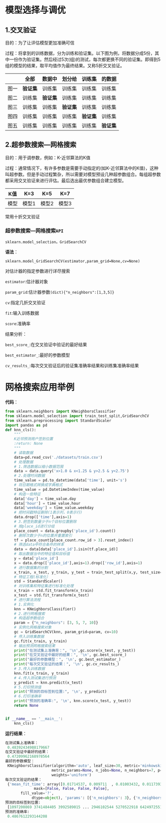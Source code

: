 # 模型选择与调优

## 1.交叉验证

目的：为了让评估模型更加准确可信

过程：将拿到的训练数据，分为训练和验证集。以下图为例，将数据分成5份，其中一份作为验证集。然后经过5次(组)的测试，每次都更换不同的验证集。即得到5组的模型的结果，取平均值作为最终结果。又称5折交叉验证。

|      |    全部    |   数据中   |   划分给   |   训练集   |   的数据   |
| :--: | :--------: | :--------: | :--------: | :--------: | :--------: |
| 图一 | **验证集** |   训练集   |   训练集   |   训练集   |   训练集   |
| 图二 |   训练集   | **验证集** |   训练集   |   训练集   |   训练集   |
| 图三 |   训练集   |   训练集   | **验证集** |   训练集   |   训练集   |
| 图四 |   训练集   |   训练集   |   训练集   | **验证集** |   训练集   |
| 图五 |   训练集   |   训练集   |   训练集   |   训练集   | **验证集** |



## 2.超参数搜索—网格搜索

目的：用于调参数，例如：K-近邻算法的K值

过程：通常情况下，有许多参数是需要手动指定的(如K-近邻算法中的K值)，这种叫超参数。但是手动过程繁杂，所以需要对模型预设几种超参数组合。每组超参数都采用交叉验证来进行评估。最后选出最优参数组合建立模型。

| K值  | K=3   | K=5   | K=7   |
| ---- | ----- | ----- | ----- |
| 模型 | 模型1 | 模型2 | 模型3 |

常用十折交叉验证

### 超参数搜索—网格搜索`API`

`sklearn.model_selection。GridSearchCV`

**语法**：

`sklearn.model_GridSearchCV(estimator,param_grid=None,cv=None)`

对估计器的指定参数进行详尽搜索

`estimator`:估计器对象

`param_grid`:估计器参数`(dict){"n_neighbors":[1,3,5]}`

`cv`:指定几折交叉验证

`fit`:输入训练数据

`score`:准确率

结果分析：

`best_score_`:在交叉验证中验证的最好结果

`best_estimator_`:最好的参数模型

`cv_results_`:每次交叉验证后的验证集准确率结果和训练集准确率结果

# 网格搜索应用举例

**代码**：

```python
from sklearn.neighbors import KNeighborsClassifier
from sklearn.model_selection import train_test_split,GridSearchCV
from sklearn.preprocessing import StandardScaler
import pandas as pd
def knn_cls():
    """
    K近邻预测用户签到位置
    :return: None
    """
    # 读取数据
    data=pd.read_csv('./datasets/train.csv')
    # 处理数据
    # 1.筛选数据以缩小数据范围
    data = data.query('x>1.0 & x<1.25 & y>2.5 & y<2.75')
    # 2.处理时间数据
    time_value = pd.to_datetime(data['time'], unit='s')
    # 将日期格式转换成字典格式
    time_value = pd.DatetimeIndex(time_value)
    # 构造一些特征
    data['day'] = time_value.day
    data['hour'] = time_value.hour
    data['weekday'] = time_value.weekday
    # 把时间戳特征删除(1表示列，0表示行)
    data.drop(['time'],axis=1)
    # 3.把签到数量少于n个目标位置删除
    # 按place_id进行分组
    place_count = data.groupby('place_id').count()
    # 删除次数少于n的位置并重置索引
    tf = place_count[place_count.row_id > 3].reset_index()
    # 筛选data中符合条件的样本
    data = data[data['place_id'].isin(tf.place_id)]
    # 取出数据当中的特征值和目标值
    y = data['place_id']
    x = data.drop(['place_id'],axis=1).drop(['row_id'],axis=1)
    # 进行数据集的分割
    x_train, x_test, y_train, y_test = train_test_split(x,y, test_size=0.25)
    # 特征工程(标准化）
    std = StandardScaler()
    # 对训练集和特征集进行标准化处理
    x_train = std.fit_transform(x_train)
    x_test = std.fit_transform(x_test)
    # 进行算法流程
    # 1.实例化
    knn = KNeighborsClassifier()
    # 2.进行网格搜索
    # 构造超参数组合
    param = {"n_neighbors": [3, 5, 7, 10]}
    # 实例化网格搜索对象
    gc = GridSearchCV(knn, param_grid=param, cv=10)
    # 传入训练集数据
    gc.fit(x_train, y_train)
    # 输出预测网格搜索结果
    print("在测试集上准确率：", '\n',gc.score(x_test, y_test))
    print("在交叉验证中最好的结果：", '\n', gc.best_score_)
    print("最好的参数模型：", '\n', gc.best_estimator_)
    print("每次交叉验证的结果：", '\n', gc.cv_results_)
    # 3.传入训练数据
    knn.fit(x_train, y_train)
    # 4.传入测试集进行预测
    y_predict = knn.predict(x_test)
    # 5.打印预测值
    print("预测的目标签到位置:", '\n', y_predict)
    # 6.打印准确率
    print("预测的准确率:", '\n', knn.score(x_test, y_test))
    return None


if __name__ == '__main__':
    knn_cls()
```

**运行结果**：

```python
在测试集上准确率： 
 0.48392434988179667
在交叉验证中最好的结果： 
 0.47209962168978564
最好的参数模型： 
 KNeighborsClassifier(algorithm='auto', leaf_size=30, metric='minkowski',
                     metric_params=None, n_jobs=None, n_neighbors=7, p=2,
                     weights='uniform')
每次交叉验证的结果： 
 {'mean_fit_time': array([0.01714537, 0.009711  , 0.01003432, 0.01173937]), 'std_fit_time': array([0.02219247, 0.00104964, 0.00085219, 0.0020524 ]), 'mean_score_time': array([0.05306628, 0.05547619, 0.05912735, 0.0811981 ]), 'std_score_time': array([0.00553764, 0.00540431, 0.0041918 , 0.01401058]), 'param_n_neighbors': masked_array(data=[3, 5, 7, 10],
             mask=[False, False, False, False],
       fill_value='?',
            dtype=object), 'params': [{'n_neighbors': 3}, {'n_neighbors': 5}, {'n_neighbors': 7}, {'n_neighbors': 10}], 'split0_test_score': array([0.42010123, 0.43528561, 0.43239335, 0.42588576]), 'split1_test_score': array([0.41788856, 0.45674487, 0.45234604, 0.44721408]), 'split2_test_score': array([0.43070045, 0.44560358, 0.44709389, 0.45454545]), 'split3_test_score': array([0.42520881, 0.43204252, 0.44343204, 0.45102506]), 'split4_test_score': array([0.46540881, 0.47955975, 0.47798742, 0.47955975]), 'split5_test_score': array([0.46618357, 0.49194847, 0.49275362, 0.49194847]), 'split6_test_score': array([0.4627964 , 0.47587899, 0.4840556 , 0.47506132]), 'split7_test_score': array([0.48621554, 0.48538012, 0.49456976, 0.4845447 ]), 'split8_test_score': array([0.46830093, 0.50633981, 0.50549451, 0.50549451]), 'split9_test_score': array([0.47896996, 0.50643777, 0.5055794 , 0.51072961]), 'mean_test_score': array([0.45081967, 0.47012926, 0.47209962, 0.47115385]), 'std_test_score': array([0.0246588 , 0.02626276, 0.02605347, 0.02603404]), 'rank_test_score': array([4, 3, 1, 2])}
预测的目标签到位置: 
 [1097200869 3741484405 3992589015 ... 2946102544 5270522918 6424972551]
预测的准确率: 
 0.4867612293144208
```

